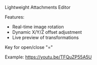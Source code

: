 Lightweight Attachments Editor

Features:
- Real-time image rotation
- Dynamic X/Y/Z offset adjustment
- Live preview of transformations

Key for open/close "="

Example: https://youtu.be/TFQuZP55A5U
